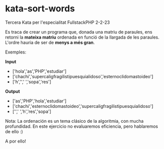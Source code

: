 # kata-sort-words
Tercera Kata per l'especialitat FullstackPHP 2-2-23

Es traca de crear un programa que, donada una matriu de paraules, ens retorni la **mateixa matriu** ordenada en funció de la llargada de les paraules. L'ordre hauria de ser de **menys a més gran**.

Exemples:

**Input**
- ['hola','as','PHP','estudiar']                  
- ['chachi','supercaligfragilistipuesquialidoso','esternoclidomastoideo']                    
- ['h','',' ','sopa','res']


**Output**

- ['as','PHP','hola','estudiar']                  
- ['chachi','esternoclidomastoideo','supercaligfragilistipuesquialidoso']                  
- ['',' ','h','res','sopa']

Nota: La ordenación es un tema clásico de la algoritmia, con mucha profundidad. En este ejercicio
no evaluaremos eficiencia, pero hablaremos de ello :)

A por ello!